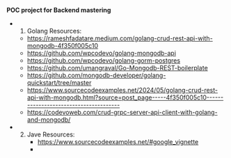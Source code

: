 **POC project for Backend mastering**

- 1. Golang Resources:
    - https://rameshfadatare.medium.com/golang-crud-rest-api-with-mongodb-4f350f005c10
    - https://github.com/wpcodevo/golang-mongodb-api
    - https://github.com/wpcodevo/golang-gorm-postgres
    - https://github.com/umangraval/Go-Mongodb-REST-boilerplate
    - https://github.com/mongodb-developer/golang-quickstart/tree/master
    - https://www.sourcecodeexamples.net/2024/05/golang-crud-rest-api-with-mongodb.html?source=post_page-----4f350f005c10---------------------------------------
    - https://codevoweb.com/crud-grpc-server-api-client-with-golang-and-mongodb/
      

- 2. Jave Resources:
     - https://www.sourcecodeexamples.net/#google_vignette
     - 
